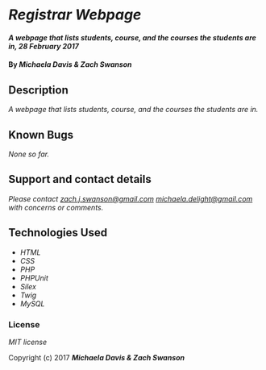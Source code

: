 # _Registrar Webpage_

#### _A webpage that lists students, course, and the courses the students are in, 28 February 2017_

#### By _**Michaela Davis & Zach Swanson**_

## Description

_A webpage that lists students, course, and the courses the students are in._


## Known Bugs

_None so far._

## Support and contact details

_Please contact zach.j.swanson@gmail.com michaela.delight@gmail.com with concerns or comments._

## Technologies Used

* _HTML_
* _CSS_
* _PHP_
* _PHPUnit_
* _Silex_
* _Twig_
* _MySQL_

### License

*MIT license*

Copyright (c) 2017 **_Michaela Davis & Zach Swanson_**
